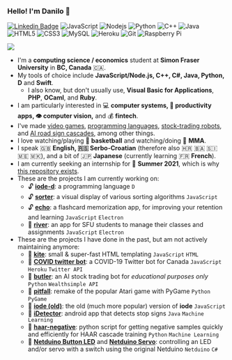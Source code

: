 ### Hello! I'm Danilo 👋

[![Linkedin Badge](https://img.shields.io/badge/-danilolekovic-blue?style=flat-square&logo=Linkedin&logoColor=white&link=https://www.linkedin.com/in/danilo-lekovic/)](https://www.linkedin.com/in/danilo-lekovic/)
![JavaScript](https://img.shields.io/badge/-JavaScript-black?style=flat-square&logo=javascript)
![Nodejs](https://img.shields.io/badge/-Nodejs-black?style=flat-square&logo=Node.js)
![Python](https://img.shields.io/badge/-Python-black?style=flat-square&logo=Python)
![C++](https://img.shields.io/badge/-C++-00599C?style=flat-square&logo=c)
![Java](https://img.shields.io/badge/-java-E34A86?style=flat-square&logo=java)
![HTML5](https://img.shields.io/badge/-HTML5-E34F26?style=flat-square&logo=html5&logoColor=white)
![CSS3](https://img.shields.io/badge/-CSS3-1572B6?style=flat-square&logo=css3)
![MySQL](https://img.shields.io/badge/-MySQL-black?style=flat-square&logo=mysql)
![Heroku](https://img.shields.io/badge/-Heroku-430098?style=flat-square&logo=heroku)
![Git](https://img.shields.io/badge/-Git-black?style=flat-square&logo=git)
![Raspberry Pi](https://img.shields.io/badge/-Raspberry%20Pi-C51A4A?style=flat-square&logo=Raspberry-Pi)

![](https://github-readme-stats.vercel.app/api?username=danilolekovic&count_private=true)
<br>

- I'm a **computing science / economics** student at **Simon Fraser University** in **BC, Canada** :canada:.
- My tools of choice include **JavaScript/Node.js, C++, C#, Java, Python, D** and **Swift**.
  - I also know, but don't usually use, **Visual Basic for Applications**, **PHP**, **OCaml**, and **Ruby**.
- I am particularly interested in :computer: **computer systems, :pencil: productivity apps, :eye: computer vision,** and :moneybag: **fintech**. 
- I've made [video games](https://github.com/danilolekovic/pitfall), [programming languages](https://github.com/danilolekovic/iode), [stock-trading robots](https://github.com/danilolekovic/Butler), and [AI road sign cascades](https://github.com/danilolekovic/haar-negative), among other things.
- I love watching/playing :basketball: **basketball** and watching/doing :punch: **MMA**.
- I speak :uk: **English, :serbia: Serbo-Croatian** (therefore also :croatia: :bosnia_herzegovina: :slovenia: :montenegro: :macedonia:), and a bit of :jp: **Japanese** (currently learning :fr: **French**).
- I am currently seeking an internship for :palm_tree: **Summer 2021**, which is why [this repository exists](https://github.com/danilolekovic/leetcode).
- These are the projects I am currently working on:
  - :unlock: [**iode-d**](https://github.com/danilolekovic/iode-d): a programming language `D`
  - :unlock: [**sorter**](https://github.com/danilolekovic/sorter): a visual display of various sorting algorithms `JavaScript`
  - :unlock: [**echo**](https://github.com/danilolekovic/echo): a flashcard memorization app, for improving your retention and learning `JavaScript` `Electron`
  - :closed_lock_with_key: [**river**](https://github.com/danilolekovic/river): an app for SFU students to manage their classes and assignments `JavaScript` `Electron`
- These are the projects I have done in the past, but am not actively maintaining anymore:
  - :lock_with_ink_pen: [**kite**](http://danilolekovic.github.io/kite): small & super-fast HTML templating `JavaScript` `HTML`
  - :lock_with_ink_pen: [**COVID twitter bot**](https://github.com/danilolekovic/COVID-Twitter-Bot): a COVID-19 Twitter bot for Canada `JavaScript` `Heroku` `Twitter API`
  - :lock_with_ink_pen: [**butler**](https://github.com/danilolekovic/Butler): an AI stock trading bot for *educational purposes only* `Python` `Wealthsimple API`
  - :lock_with_ink_pen: [**pitfall**](https://github.com/danilolekovic/pitfall): remake of the popular Atari game with PyGame `Python` `PyGame`
  - :lock_with_ink_pen: [**iode (old)**](https://github.com/danilolekovic/iode): the old (much more popular) version of **iode** `JavaScript`
  - :lock_with_ink_pen: [**iDetector**](https://github.com/danilolekovic/iDetector): android app that detects stop signs `Java` `Machine Learning`
  - :lock_with_ink_pen: [**haar-negative**](https://github.com/danilolekovic/haar-negative): python script for getting negative samples quickly and efficiently for HAAR cascade training `Python` `Machine Learning`
  - :lock_with_ink_pen: [**Netduino Button LED**](https://github.com/danilolekovic/Netduino-Button-LED) and [**Netduino Servo**](https://github.com/danilolekovic/Netduino-Servo): controlling an LED and/or servo with a switch using the original Netduino `Netduino` `C#`




